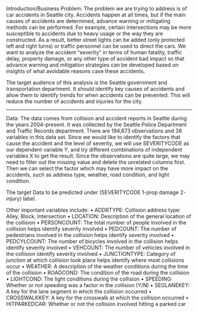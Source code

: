 Introduction/Business Problem:
The problem we are trying to address is of car accidents in Seattle city. Accidents happen at all times, but if the main causes of accidents are determined, advance warning or mitigating methods can be performed. For example, certain intersections may be more susceptible to accidents due to heavy usage or the way they are constructed. As a result, better street lights can be added (only protected left and right turns) or traffic personnel can be used to direct the cars. We want to analyze the accident “severity” in terms of human fatality, traffic delay, property damage, or any other type of accident bad impact so that advance warning and mitigation strategies can be developed based on insights of what avoidable reasons case these accidents.

The target audience of this analysis is the Seattle government and transportation department. It should identify key causes of accidents and allow them to identify trends for when accidents can be prevented. This will reduce the number of accidents and injuries for the city.

---------------------------------------------------------

Data:
The data comes from collision and accident reports in Seattle during the years 2004-present. It was collected by the Seattle Police Department and Traffic Records department. There are 194,673 observations and 38 variables in this data set. Since we would like to identify the factors that cause the accident and the level of severity, we will use SEVERITYCODE as our dependent variable Y, and try different combinations of independent variables X to get the result. Since the observations are quite large, we may need to filter out the missing value and delete the unrelated columns first. Then we can select the factor which may have more impact on the accidents, such as address type, weather, road condition, and light condition.

The target Data to be predicted under (SEVERITYCODE 1-prop damage 2-injury) label.

Other important variables include:
• ADDRTYPE: Collision address type: Alley, Block, Intersection
• LOCATION: Description of the general location of the collision
• PERSONCOUNT: The total number of people involved in the collision helps identify severity involved
• PEDCOUNT: The number of pedestrians involved in the collision helps identify severity involved
• PEDCYLCOUNT: The number of bicycles involved in the collision helps identify severity involved
• VEHCOUNT: The number of vehicles involved in the collision identify severity involved
• JUNCTIONTYPE: Category of junction at which collision took place helps identify where most collisions occur
• WEATHER: A description of the weather conditions during the time of the collision
• ROADCOND: The condition of the road during the collision
• LIGHTCOND: The light conditions during the collision
• SPEEDING: Whether or not speeding was a factor in the collision (Y/N)
• SEGLANEKEY: A key for the lane segment in which the collision occurred
• CROSSWALKKEY: A key for the crosswalk at which the collision occurred
• HITPARKEDCAR: Whether or not the collision involved hitting a parked car
